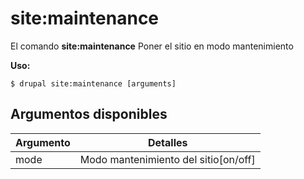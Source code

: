 # site:maintenance
El comando **site:maintenance** Poner el sitio en modo mantenimiento

**Uso:**
```
$ drupal site:maintenance [arguments] 
```


## Argumentos disponibles
Argumento | Detalles
---------|-------------
mode | Modo mantenimiento del sitio[on/off]
